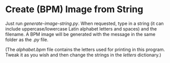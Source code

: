# Create (BPM) Image from String

Just run *generate-image-string.py*.
When requested, type in a string (it can include uppercase/lowercase Latin alphabet letters and spaces) and the filename.
A BPM image will be generated with the message in the same folder as the *.py* file.

(The *alphabet.bpm* file contains the letters used for printing in this program. Tweak it as you wish and then change the strings
in the *letters* dictionary.)
